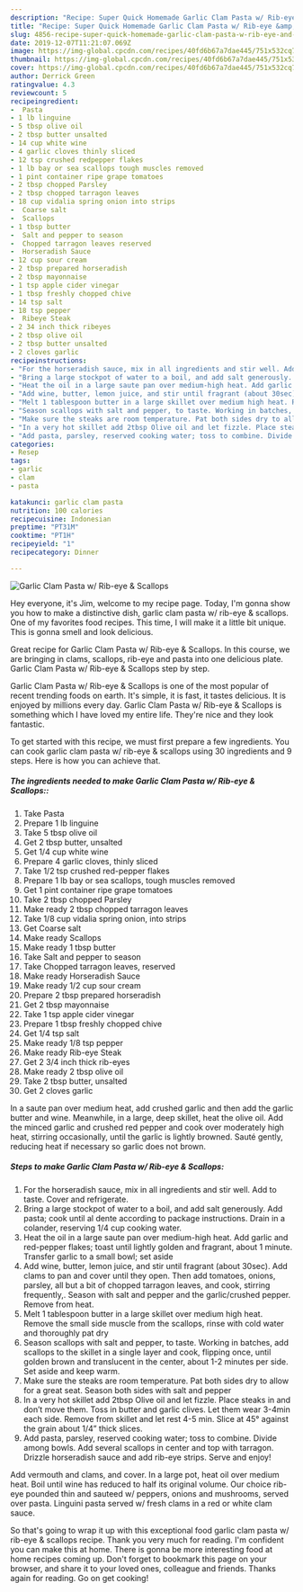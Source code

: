 ```yaml
---
description: "Recipe: Super Quick Homemade Garlic Clam Pasta w/ Rib-eye &amp;amp; Scallops"
title: "Recipe: Super Quick Homemade Garlic Clam Pasta w/ Rib-eye &amp;amp; Scallops"
slug: 4856-recipe-super-quick-homemade-garlic-clam-pasta-w-rib-eye-and-amp-scallops
date: 2019-12-07T11:21:07.069Z
image: https://img-global.cpcdn.com/recipes/40fd6b67a7dae445/751x532cq70/garlic-clam-pasta-w-rib-eye-scallops-recipe-main-photo.jpg
thumbnail: https://img-global.cpcdn.com/recipes/40fd6b67a7dae445/751x532cq70/garlic-clam-pasta-w-rib-eye-scallops-recipe-main-photo.jpg
cover: https://img-global.cpcdn.com/recipes/40fd6b67a7dae445/751x532cq70/garlic-clam-pasta-w-rib-eye-scallops-recipe-main-photo.jpg
author: Derrick Green
ratingvalue: 4.3
reviewcount: 5
recipeingredient:
-  Pasta
- 1 lb linguine
- 5 tbsp olive oil
- 2 tbsp butter unsalted
- 14 cup white wine
- 4 garlic cloves thinly sliced
- 12 tsp crushed redpepper flakes
- 1 lb bay or sea scallops tough muscles removed
- 1 pint container ripe grape tomatoes
- 2 tbsp chopped Parsley
- 2 tbsp chopped tarragon leaves
- 18 cup vidalia spring onion into strips
-  Coarse salt
-  Scallops
- 1 tbsp butter
-  Salt and pepper to season
-  Chopped tarragon leaves reserved
-  Horseradish Sauce
- 12 cup sour cream
- 2 tbsp prepared horseradish
- 2 tbsp mayonnaise
- 1 tsp apple cider vinegar
- 1 tbsp freshly chopped chive
- 14 tsp salt
- 18 tsp pepper
-  Ribeye Steak
- 2 34 inch thick ribeyes
- 2 tbsp olive oil
- 2 tbsp butter unsalted
- 2 cloves garlic
recipeinstructions:
- "For the horseradish sauce, mix in all ingredients and stir well. Add to taste. Cover and refrigerate."
- "Bring a large stockpot of water to a boil, and add salt generously. Add pasta; cook until al dente according to package instructions. Drain in a colander, reserving 1/4 cup cooking water."
- "Heat the oil in a large saute pan over medium-high heat. Add garlic and red-pepper flakes; toast until lightly golden and fragrant, about 1 minute. Transfer garlic to a small bowl; set aside"
- "Add wine, butter, lemon juice, and stir until fragrant (about 30sec). Add clams to pan and cover until they open. Then add tomatoes, onions, parsley, all but a bit of chopped tarragon leaves, and cook, stirring frequently,. Season with salt and pepper and the garlic/crushed pepper. Remove from heat."
- "Melt 1 tablespoon butter in a large skillet over medium high heat. Remove the small side muscle from the scallops, rinse with cold water and thoroughly pat dry"
- "Season scallops with salt and pepper, to taste. Working in batches, add scallops to the skillet in a single layer and cook, flipping once, until golden brown and translucent in the center, about 1-2 minutes per side. Set aside and keep warm."
- "Make sure the steaks are room temperature. Pat both sides dry to allow for a great seat. Season both sides with salt and pepper"
- "In a very hot skillet add 2tbsp Olive oil and let fizzle. Place steaks in and don’t move them. Toss in butter and garlic clives. Let them wear 3-4min each side. Remove from skillet and let rest 4-5 min. Slice at 45° against the grain about 1/4” thick slices."
- "Add pasta, parsley, reserved cooking water; toss to combine. Divide among bowls. Add several scallops in center and top with tarragon. Drizzle horseradish sauce and add rib-eye strips. Serve and enjoy!"
categories:
- Resep
tags:
- garlic
- clam
- pasta

katakunci: garlic clam pasta
nutrition: 100 calories
recipecuisine: Indonesian
preptime: "PT31M"
cooktime: "PT1H"
recipeyield: "1"
recipecategory: Dinner

---
```



![Garlic Clam Pasta w/ Rib-eye &amp; Scallops](https://img-global.cpcdn.com/recipes/40fd6b67a7dae445/751x532cq70/garlic-clam-pasta-w-rib-eye-scallops-recipe-main-photo.jpg)

Hey everyone, it's Jim, welcome to my recipe page. Today, I'm gonna show you how to make a distinctive dish, garlic clam pasta w/ rib-eye &amp; scallops. One of my favorites food recipes. This time, I will make it a little bit unique. This is gonna smell and look delicious.

Great recipe for Garlic Clam Pasta w/ Rib-eye &amp; Scallops. In this course, we are bringing in clams, scallops, rib-eye and pasta into one delicious plate. Garlic Clam Pasta w/ Rib-eye &amp; Scallops step by step.

Garlic Clam Pasta w/ Rib-eye &amp; Scallops is one of the most popular of recent trending foods on earth. It's simple, it is fast, it tastes delicious. It is enjoyed by millions every day. Garlic Clam Pasta w/ Rib-eye &amp; Scallops is something which I have loved my entire life. They're nice and they look fantastic.


To get started with this recipe, we must first prepare a few ingredients. You can cook garlic clam pasta w/ rib-eye &amp; scallops using 30 ingredients and 9 steps. Here is how you can achieve that.

##### The ingredients needed to make Garlic Clam Pasta w/ Rib-eye &amp; Scallops::

1. Take  Pasta
1. Prepare 1 lb linguine
1. Take 5 tbsp olive oil
1. Get 2 tbsp butter, unsalted
1. Get 1/4 cup white wine
1. Prepare 4 garlic cloves, thinly sliced
1. Take 1/2 tsp crushed red-pepper flakes
1. Prepare 1 lb bay or sea scallops, tough muscles removed
1. Get 1 pint container ripe grape tomatoes
1. Take 2 tbsp chopped Parsley
1. Make ready 2 tbsp chopped tarragon leaves
1. Take 1/8 cup vidalia spring onion, into strips
1. Get  Coarse salt
1. Make ready  Scallops
1. Make ready 1 tbsp butter
1. Take  Salt and pepper to season
1. Take  Chopped tarragon leaves, reserved
1. Make ready  Horseradish Sauce
1. Make ready 1/2 cup sour cream
1. Prepare 2 tbsp prepared horseradish
1. Get 2 tbsp mayonnaise
1. Take 1 tsp apple cider vinegar
1. Prepare 1 tbsp freshly chopped chive
1. Get 1/4 tsp salt
1. Make ready 1/8 tsp pepper
1. Make ready  Rib-eye Steak
1. Get 2 3/4 inch thick rib-eyes
1. Make ready 2 tbsp olive oil
1. Take 2 tbsp butter, unsalted
1. Get 2 cloves garlic


In a saute pan over medium heat, add crushed garlic and then add the garlic butter and wine. Meanwhile, in a large, deep skillet, heat the olive oil. Add the minced garlic and crushed red pepper and cook over moderately high heat, stirring occasionally, until the garlic is lightly browned. Sauté gently, reducing heat if necessary so garlic does not brown. 

##### Steps to make Garlic Clam Pasta w/ Rib-eye &amp; Scallops:

1. For the horseradish sauce, mix in all ingredients and stir well. Add to taste. Cover and refrigerate.
1. Bring a large stockpot of water to a boil, and add salt generously. Add pasta; cook until al dente according to package instructions. Drain in a colander, reserving 1/4 cup cooking water.
1. Heat the oil in a large saute pan over medium-high heat. Add garlic and red-pepper flakes; toast until lightly golden and fragrant, about 1 minute. Transfer garlic to a small bowl; set aside
1. Add wine, butter, lemon juice, and stir until fragrant (about 30sec). Add clams to pan and cover until they open. Then add tomatoes, onions, parsley, all but a bit of chopped tarragon leaves, and cook, stirring frequently,. Season with salt and pepper and the garlic/crushed pepper. Remove from heat.
1. Melt 1 tablespoon butter in a large skillet over medium high heat. Remove the small side muscle from the scallops, rinse with cold water and thoroughly pat dry
1. Season scallops with salt and pepper, to taste. Working in batches, add scallops to the skillet in a single layer and cook, flipping once, until golden brown and translucent in the center, about 1-2 minutes per side. Set aside and keep warm.
1. Make sure the steaks are room temperature. Pat both sides dry to allow for a great seat. Season both sides with salt and pepper
1. In a very hot skillet add 2tbsp Olive oil and let fizzle. Place steaks in and don’t move them. Toss in butter and garlic clives. Let them wear 3-4min each side. Remove from skillet and let rest 4-5 min. Slice at 45° against the grain about 1/4” thick slices.
1. Add pasta, parsley, reserved cooking water; toss to combine. Divide among bowls. Add several scallops in center and top with tarragon. Drizzle horseradish sauce and add rib-eye strips. Serve and enjoy!


Add vermouth and clams, and cover. In a large pot, heat oil over medium heat. Boil until wine has reduced to half its original volume. Our choice rib-eye pounded thin and sauteed w/ peppers, onions and mushrooms, served over pasta. Linguini pasta served w/ fresh clams in a red or white clam sauce. 

So that's going to wrap it up with this exceptional food garlic clam pasta w/ rib-eye &amp; scallops recipe. Thank you very much for reading. I'm confident you can make this at home. There is gonna be more interesting food at home recipes coming up. Don't forget to bookmark this page on your browser, and share it to your loved ones, colleague and friends. Thanks again for reading. Go on get cooking!
